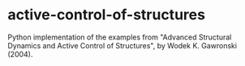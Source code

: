 # active-control-of-structures
Python implementation of the examples from "Advanced Structural Dynamics and Active Control of Structures", by Wodek K. Gawronski (2004).
